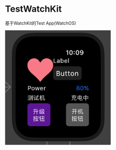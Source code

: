 # TestWatchKit
基于WatchKit的Test App(WatchOS)

![image](https://github.com/GuoBettyMs/TestWatchKit/blob/main/WatchAppTest/Screenshoot/watchMainPage.png)
